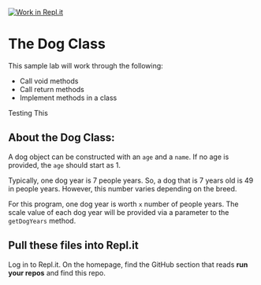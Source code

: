 [![Work in Repl.it](https://classroom.github.com/assets/work-in-replit-14baed9a392b3a25080506f3b7b6d57f295ec2978f6f33ec97e36a161684cbe9.svg)](https://classroom.github.com/online_ide?assignment_repo_id=5798349&assignment_repo_type=AssignmentRepo)
# The Dog Class

This sample lab will work through the following: 
- Call void methods
- Call return methods
- Implement methods in a class

Testing This
## About the Dog Class:

A dog object can be constructed with an `age` and a `name`. If no age is provided, the `age` should start as 1. 

Typically, one dog year is 7 people years.  So, a dog that is 7 years old is 49 in people years. However, this number varies depending on the breed.

For this program, one dog year is worth `x` number of people years.  The scale value of each dog year will be provided via a parameter to the `getDogYears` method.




## Pull these files into Repl.it
Log in to Repl.it. On the homepage, find the GitHub section that reads **run your repos** and find this repo. 

